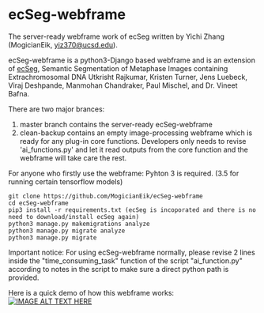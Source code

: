 # ecSeg-webframe
The server-ready webframe work of ecSeg written by Yichi Zhang (MogicianEik, yiz370@ucsd.edu).

ecSeg-webframe is a python3-Django based webframe and is an extension of [ecSeg](https://github.com/UCRajkumar/ecSeg), Semantic Segmentation of Metaphase Images containing Extrachromosomal DNA
Utkrisht Rajkumar, Kristen Turner, Jens Luebeck, Viraj Deshpande, Manmohan Chandraker, Paul Mischel, and Dr. Vineet Bafna.

There are two major brances:
1. master branch contains the server-ready ecSeg-webframe
2. clean-backup contains an empty image-processing webframe which is ready for any plug-in core functions. Developers only needs to revise 'ai_functions.py' and let it read outputs from the core function and the webframe will take care the rest.

For anyone who firstly use the webframe: Pyhton 3 is required. (3.5 for running certain tensorflow models)
```
git clone https://github.com/MogicianEik/ecSeg-webframe
cd ecSeg-webframe
pip3 install -r requirements.txt (ecSeg is incoporated and there is no need to download/install ecSeg again)
python3 manage.py makemigrations analyze
python3 manage.py migrate analyze
python3 manage.py migrate
```

Important notice:
For using ecSeg-webframe normally, please revise 2 lines inside the "time_consuming_task" function of the script "ai_function.py" according to notes in the script to make sure a direct python path is provided.

Here is a quick demo of how this webframe works:
[![IMAGE ALT TEXT HERE](http://img.youtube.com/vi/FnQXlUfcdYg/0.jpg)](http://www.youtube.com/watch?v=FnQXlUfcdYg)

